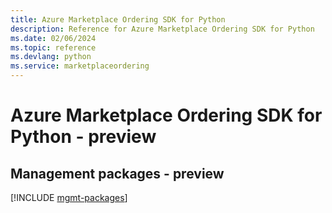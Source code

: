 ```yaml
---
title: Azure Marketplace Ordering SDK for Python
description: Reference for Azure Marketplace Ordering SDK for Python
ms.date: 02/06/2024
ms.topic: reference
ms.devlang: python
ms.service: marketplaceordering
---
```

# Azure Marketplace Ordering SDK for Python - preview

## Management packages - preview
[!INCLUDE [mgmt-packages](marketplace-ordering-mgmt-index.md)]